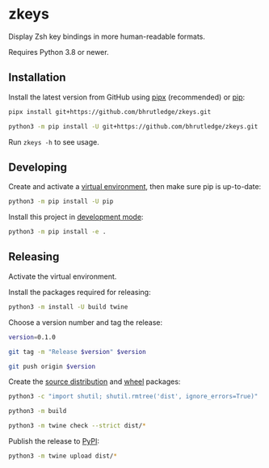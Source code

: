 # zkeys

Display Zsh key bindings in more human-readable formats.

Requires Python 3.8 or newer.

## Installation

Install the latest version from GitHub using [pipx](https://pypa.github.io/pipx/) (recommended) or [pip](https://pip.pypa.io/en/stable/):

```sh
pipx install git+https://github.com/bhrutledge/zkeys.git

python3 -m pip install -U git+https://github.com/bhrutledge/zkeys.git
```

Run `zkeys -h` to see usage.

## Developing

Create and activate a [virtual environment](https://packaging.python.org/tutorials/installing-packages/#creating-and-using-virtual-environments), then make sure pip is up-to-date:

```sh
python3 -m pip install -U pip
```

Install this project in [development mode](https://setuptools.readthedocs.io/en/latest/userguide/quickstart.html#development-mode):

```sh
python3 -m pip install -e .
```

## Releasing

Activate the virtual environment.

Install the packages required for releasing:

```sh
python3 -m install -U build twine
```

Choose a version number and tag the release:

```sh
version=0.1.0

git tag -m "Release $version" $version

git push origin $version
```

Create the [source distribution](https://packaging.python.org/glossary/#term-Source-Distribution-or-sdist) and [wheel](https://packaging.python.org/glossary/#term-Built-Distribution) packages:

```sh
python3 -c "import shutil; shutil.rmtree('dist', ignore_errors=True)"

python3 -m build

python3 -m twine check --strict dist/*
```

Publish the release to [PyPI](https://pypi.org/):

```sh
python3 -m twine upload dist/*
```
